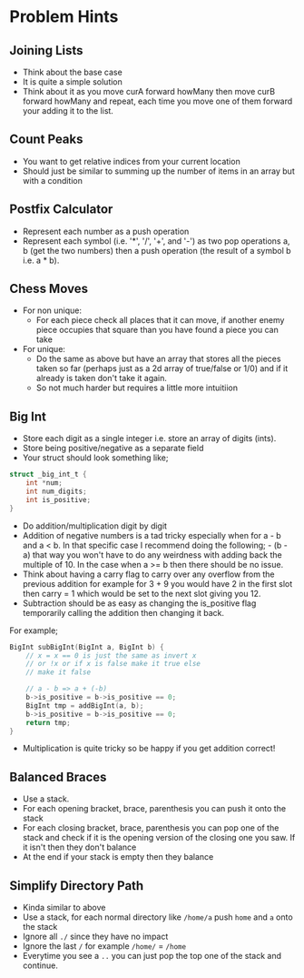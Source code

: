 # Problem Hints

## Joining Lists

- Think about the base case
- It is quite a simple solution
- Think about it as you move curA forward howMany then move curB forward howMany and repeat, each time you move one of them forward your adding it to the list.

## Count Peaks

- You want to get relative indices from your current location
- Should just be similar to summing up the number of items in an array but with a condition

## Postfix Calculator

- Represent each number as a push operation
- Represent each symbol (i.e. '*', '/', '+', and '-') as two pop operations a, b (get the two numbers) then a push operation (the result of a symbol b i.e. a * b).

## Chess Moves

- For non unique:
  - For each piece check all places that it can move, if another enemy piece occupies that square than you have found a piece you can take
- For unique:
  - Do the same as above but have an array that stores all the pieces taken so far (perhaps just as a 2d array of true/false or 1/0) and if it already is taken don't take it again.
  - So not much harder but requires a little more intuitiion

## Big Int

- Store each digit as a single integer i.e. store an array of digits (ints).
- Store being positive/negative as a separate field
- Your struct should look something like;

```c
struct _big_int_t {
    int *num;
    int num_digits;
    int is_positive;
}
```

- Do addition/multiplication digit by digit
- Addition of negative numbers is a tad tricky especially when for a - b and a < b.  In that specific case I recommend doing the following; - (b - a) that way you won't have to do any weirdness with adding back the multiple of 10.  In the case when a >= b then there should be no issue.
- Think about having a carry flag to carry over any overflow from the previous addition for example for 3 + 9 you would have 2 in the first slot then carry = 1 which would be set to the next slot giving you 12.
- Subtraction should be as easy as changing the is_positive flag temporarily calling the addition then changing it back.

For example;

```c
BigInt subBigInt(BigInt a, BigInt b) {
    // x = x == 0 is just the same as invert x
    // or !x or if x is false make it true else
    // make it false

    // a - b => a + (-b)
    b->is_positive = b->is_positive == 0;
    BigInt tmp = addBigInt(a, b);
    b->is_positive = b->is_positive == 0;
    return tmp;
}
```

- Multiplication is quite tricky so be happy if you get addition correct!

## Balanced Braces

- Use a stack.
- For each opening bracket, brace, parenthesis you can push it onto the stack
- For each closing bracket, brace, parenthesis you can pop one of the stack and check if it is the opening version of the closing one you saw.  If it isn't then they don't balance
- At the end if your stack is empty then they balance

## Simplify Directory Path

- Kinda similar to above
- Use a stack, for each normal directory like `/home/a` push `home` and `a` onto the stack
- Ignore all `./` since they have no impact
- Ignore the last `/` for example `/home/` = `/home`
- Everytime you see a `..` you can just pop the top one of the stack and continue.
